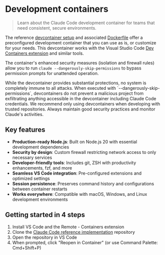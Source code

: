 # Development containers

> Learn about the Claude Code development container for teams that need consistent, secure environments.

The reference [devcontainer setup](https://github.com/anthropics/claude-code/tree/main/.devcontainer) and associated [Dockerfile](https://github.com/anthropics/claude-code/blob/main/.devcontainer/Dockerfile) offer a preconfigured development container that you can use as is, or customize for your needs. This devcontainer works with the Visual Studio Code [Dev Containers extension](https://code.visualstudio.com/docs/devcontainers/containers) and similar tools.

The container's enhanced security measures (isolation and firewall rules) allow you to run `claude --dangerously-skip-permissions` to bypass permission prompts for unattended operation.

<Warning>
  While the devcontainer provides substantial protections, no system is completely immune to all attacks.
  When executed with `--dangerously-skip-permissions`, devcontainers do not prevent a malicious project from exfiltrating anything accessible in the devcontainer including Claude Code credentials.
  We recommend only using devcontainers when developing with trusted repositories.
  Always maintain good security practices and monitor Claude's activities.
</Warning>

## Key features

* **Production-ready Node.js**: Built on Node.js 20 with essential development dependencies
* **Security by design**: Custom firewall restricting network access to only necessary services
* **Developer-friendly tools**: Includes git, ZSH with productivity enhancements, fzf, and more
* **Seamless VS Code integration**: Pre-configured extensions and optimized settings
* **Session persistence**: Preserves command history and configurations between container restarts
* **Works everywhere**: Compatible with macOS, Windows, and Linux development environments

## Getting started in 4 steps

1. Install VS Code and the Remote - Containers extension
2. Clone the [Claude Code reference implementation](https://github.com/anthropics/claude-code/tree/main/.devcontainer) repository
3. Open the repository in VS Code
4. When prompted, click "Reopen in Container" (or use Command Palette: Cmd+Shift+P)